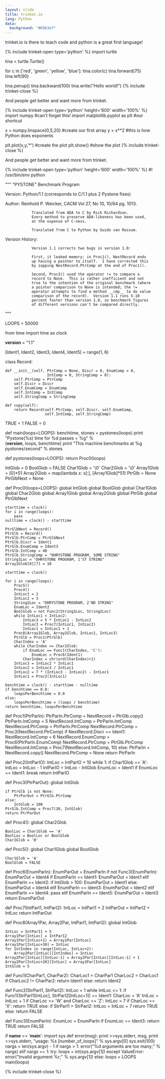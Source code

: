 ```yaml
---
layout: slide
title: trinket.io
lang: Python
data:
  background: "#69b3ef"
---
```


<section markdown="1">
trinket.io is there to teach code and python is a great first language!

{% include trinket-open type='python' %}
import turtle

tina = turtle.Turtle()

for c in ['red', 'green', 'yellow', 'blue']:
    tina.color(c)
    tina.forward(75)
    tina.left(90)

tina.penup()
tina.backward(100)
tina.write("Hello world!")
{% include trinket-close %}

</section>
<section markdown="1">

And people get better and want more from trinket.

{% include trinket-open type='python' height='600' width='100%' %}
import numpy #can't forget this!
import matplotlib.pyplot as plt #our shortcut

x = numpy.linspace(0,5,20)      #create our first array
y = x**2    #this is how Python does exponents

plt.plot(x,y,'*')           #create the plot
plt.show()                  #show the plot
{% include trinket-close %}

</section>

<section markdown="1">

And people get better and want more from trinket.

{% include trinket-open type='python' height='600' width='100%' %}
#! /usr/bin/env python

"""
"PYSTONE" Benchmark Program

Version:        Python/1.1 (corresponds to C/1.1 plus 2 Pystone fixes)

Author:         Reinhold P. Weicker,  CACM Vol 27, No 10, 10/84 pg. 1013.

                Translated from ADA to C by Rick Richardson.
                Every method to preserve ADA-likeness has been used,
                at the expense of C-ness.

                Translated from C to Python by Guido van Rossum.

Version History:

                Version 1.1 corrects two bugs in version 1.0:

                First, it leaked memory: in Proc1(), NextRecord ends
                up having a pointer to itself.  I have corrected this
                by zapping NextRecord.PtrComp at the end of Proc1().

                Second, Proc3() used the operator != to compare a
                record to None.  This is rather inefficient and not
                true to the intention of the original benchmark (where
                a pointer comparison to None is intended; the !=
                operator attempts to find a method __cmp__ to do value
                comparison of the record).  Version 1.1 runs 5-10
                percent faster than version 1.0, so benchmark figures
                of different versions can't be compared directly.

"""

LOOPS = 50000

from time import time as clock

__version__ = "1.1"

[Ident1, Ident2, Ident3, Ident4, Ident5] = range(1, 6)

class Record:

    def __init__(self, PtrComp = None, Discr = 0, EnumComp = 0,
                       IntComp = 0, StringComp = 0):
        self.PtrComp = PtrComp
        self.Discr = Discr
        self.EnumComp = EnumComp
        self.IntComp = IntComp
        self.StringComp = StringComp

    def copy(self):
        return Record(self.PtrComp, self.Discr, self.EnumComp,
                      self.IntComp, self.StringComp)

TRUE = 1
FALSE = 0

def main(loops=LOOPS):
    benchtime, stones = pystones(loops)
    print "Pystone(%s) time for %d passes = %g" % \
          (__version__, loops, benchtime)
    print "This machine benchmarks at %g pystones/second" % stones


def pystones(loops=LOOPS):
    return Proc0(loops)

IntGlob = 0
BoolGlob = FALSE
Char1Glob = '\0'
Char2Glob = '\0'
Array1Glob = [0]*51
Array2Glob = map(lambda x: x[:], [Array1Glob]*51)
PtrGlb = None
PtrGlbNext = None

def Proc0(loops=LOOPS):
    global IntGlob
    global BoolGlob
    global Char1Glob
    global Char2Glob
    global Array1Glob
    global Array2Glob
    global PtrGlb
    global PtrGlbNext

    starttime = clock()
    for i in range(loops):
        pass
    nulltime = clock() - starttime

    PtrGlbNext = Record()
    PtrGlb = Record()
    PtrGlb.PtrComp = PtrGlbNext
    PtrGlb.Discr = Ident1
    PtrGlb.EnumComp = Ident3
    PtrGlb.IntComp = 40
    PtrGlb.StringComp = "DHRYSTONE PROGRAM, SOME STRING"
    String1Loc = "DHRYSTONE PROGRAM, 1'ST STRING"
    Array2Glob[8][7] = 10

    starttime = clock()

    for i in range(loops):
        Proc5()
        Proc4()
        IntLoc1 = 2
        IntLoc2 = 3
        String2Loc = "DHRYSTONE PROGRAM, 2'ND STRING"
        EnumLoc = Ident2
        BoolGlob = not Func2(String1Loc, String2Loc)
        while IntLoc1 < IntLoc2:
            IntLoc3 = 5 * IntLoc1 - IntLoc2
            IntLoc3 = Proc7(IntLoc1, IntLoc2)
            IntLoc1 = IntLoc1 + 1
        Proc8(Array1Glob, Array2Glob, IntLoc1, IntLoc3)
        PtrGlb = Proc1(PtrGlb)
        CharIndex = 'A'
        while CharIndex <= Char2Glob:
            if EnumLoc == Func1(CharIndex, 'C'):
                EnumLoc = Proc6(Ident1)
            CharIndex = chr(ord(CharIndex)+1)
        IntLoc3 = IntLoc2 * IntLoc1
        IntLoc2 = IntLoc3 / IntLoc1
        IntLoc2 = 7 * (IntLoc3 - IntLoc2) - IntLoc1
        IntLoc1 = Proc2(IntLoc1)

    benchtime = clock() - starttime - nulltime
    if benchtime == 0.0:
        loopsPerBenchtime = 0.0
    else:
        loopsPerBenchtime = (loops / benchtime)
    return benchtime, loopsPerBenchtime

def Proc1(PtrParIn):
    PtrParIn.PtrComp = NextRecord = PtrGlb.copy()
    PtrParIn.IntComp = 5
    NextRecord.IntComp = PtrParIn.IntComp
    NextRecord.PtrComp = PtrParIn.PtrComp
    NextRecord.PtrComp = Proc3(NextRecord.PtrComp)
    if NextRecord.Discr == Ident1:
        NextRecord.IntComp = 6
        NextRecord.EnumComp = Proc6(PtrParIn.EnumComp)
        NextRecord.PtrComp = PtrGlb.PtrComp
        NextRecord.IntComp = Proc7(NextRecord.IntComp, 10)
    else:
        PtrParIn = NextRecord.copy()
    NextRecord.PtrComp = None
    return PtrParIn

def Proc2(IntParIO):
    IntLoc = IntParIO + 10
    while 1:
        if Char1Glob == 'A':
            IntLoc = IntLoc - 1
            IntParIO = IntLoc - IntGlob
            EnumLoc = Ident1
        if EnumLoc == Ident1:
            break
    return IntParIO

def Proc3(PtrParOut):
    global IntGlob

    if PtrGlb is not None:
        PtrParOut = PtrGlb.PtrComp
    else:
        IntGlob = 100
    PtrGlb.IntComp = Proc7(10, IntGlob)
    return PtrParOut

def Proc4():
    global Char2Glob

    BoolLoc = Char1Glob == 'A'
    BoolLoc = BoolLoc or BoolGlob
    Char2Glob = 'B'

def Proc5():
    global Char1Glob
    global BoolGlob

    Char1Glob = 'A'
    BoolGlob = FALSE

def Proc6(EnumParIn):
    EnumParOut = EnumParIn
    if not Func3(EnumParIn):
        EnumParOut = Ident4
    if EnumParIn == Ident1:
        EnumParOut = Ident1
    elif EnumParIn == Ident2:
        if IntGlob > 100:
            EnumParOut = Ident1
        else:
            EnumParOut = Ident4
    elif EnumParIn == Ident3:
        EnumParOut = Ident2
    elif EnumParIn == Ident4:
        pass
    elif EnumParIn == Ident5:
        EnumParOut = Ident3
    return EnumParOut

def Proc7(IntParI1, IntParI2):
    IntLoc = IntParI1 + 2
    IntParOut = IntParI2 + IntLoc
    return IntParOut

def Proc8(Array1Par, Array2Par, IntParI1, IntParI2):
    global IntGlob

    IntLoc = IntParI1 + 5
    Array1Par[IntLoc] = IntParI2
    Array1Par[IntLoc+1] = Array1Par[IntLoc]
    Array1Par[IntLoc+30] = IntLoc
    for IntIndex in range(IntLoc, IntLoc+2):
        Array2Par[IntLoc][IntIndex] = IntLoc
    Array2Par[IntLoc][IntLoc-1] = Array2Par[IntLoc][IntLoc-1] + 1
    Array2Par[IntLoc+20][IntLoc] = Array1Par[IntLoc]
    IntGlob = 5

def Func1(CharPar1, CharPar2):
    CharLoc1 = CharPar1
    CharLoc2 = CharLoc1
    if CharLoc2 != CharPar2:
        return Ident1
    else:
        return Ident2

def Func2(StrParI1, StrParI2):
    IntLoc = 1
    while IntLoc <= 1:
        if Func1(StrParI1[IntLoc], StrParI2[IntLoc+1]) == Ident1:
            CharLoc = 'A'
            IntLoc = IntLoc + 1
    if CharLoc >= 'W' and CharLoc <= 'Z':
        IntLoc = 7
    if CharLoc == 'X':
        return TRUE
    else:
        if StrParI1 > StrParI2:
            IntLoc = IntLoc + 7
            return TRUE
        else:
            return FALSE

def Func3(EnumParIn):
    EnumLoc = EnumParIn
    if EnumLoc == Ident3: return TRUE
    return FALSE

if __name__ == '__main__':
    import sys
    def error(msg):
        print >>sys.stderr, msg,
        print >>sys.stderr, "usage: %s [number_of_loops]" % sys.argv[0]
        sys.exit(100)
    nargs = len(sys.argv) - 1
    if nargs > 1:
        error("%d arguments are too many;" % nargs)
    elif nargs == 1:
        try: loops = int(sys.argv[1])
        except ValueError:
            error("Invalid argument %r;" % sys.argv[1])
    else:
        loops = LOOPS
    main(loops)

{% include trinket-close %}

</section>
